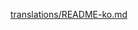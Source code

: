[translations/README-ko.md](https://github.com/dkim-04/coding-interview-university/blob/4955cce2d67e7b7d1bbc5c39809f156508a2707b/translations/README-ko.md)
